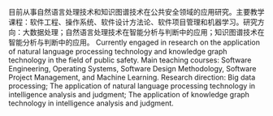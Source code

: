 目前从事自然语言处理技术和知识图谱技术在公共安全领域的应用研究。主要教学课程：软件工程、操作系统、软件设计方法论、软件项目管理和机器学习。研究方向：大数据处理；自然语言处理技术在智能分析与判断中的应用；知识图谱技术在智能分析与判断中的应用。
Currently engaged in research on the application of natural language processing technology and knowledge graph technology in the field of public safety. Main teaching courses: Software Engineering, Operating Systems, Software Design Methodology, Software Project Management, and Machine Learning. Research direction: Big data processing; The application of natural language processing technology in intelligence analysis and judgment; The application of knowledge graph technology in intelligence analysis and judgment.
